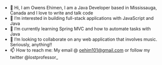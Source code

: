 - 👋 Hi, I am Owens Ehimen, I am a Java Developer based in Mississauga, Canada and I love to write and talk code
- 👀 I’m interested in building full-stack applications with JavaScript and Java
- 🌱 I’m currently learning Spring MVC and how to automate tasks with Java
- 💞️ I’m looking to collaborate on any web application that involves music. Seriously, anything!!
- 📫 How to reach me: My email @ oehim101@gmail.com or follow my twitter @lostprofessor_

<!---
thelostprofessor/thelostprofessor is a ✨ special ✨ repository because its `README.md` (this file) appears on your GitHub profile.
You can click the Preview link to take a look at your changes.
--->

